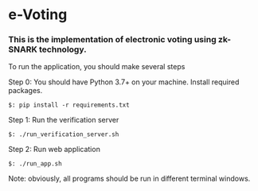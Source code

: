 # e-Voting

### This is the implementation of electronic voting using zk-SNARK technology.

To run the application, you should make several steps

Step 0: You should have Python 3.7+ on your machine. 
Install required packages.
```
$: pip install -r requirements.txt
```

Step 1:
 Run the verification server
```
$: ./run_verification_server.sh
``` 

Step 2:
 Run web application
```
$: ./run_app.sh
```  

Note: obviously, all programs should be run 
in different terminal windows.